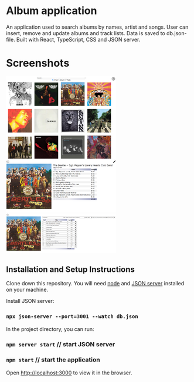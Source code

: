 # Album application

An application used to search albums by names, artist and songs. User can insert, remove and update albums and track lists. Data is saved to db.json-file. Built with React, TypeScript, CSS and JSON server. 

# Screenshots

<img src="readmeImages/search.png" width="300">

<img src="readmeImages/info.png" width="300">

<img src="readmeImages/edit.png" width="300">

## Installation and Setup Instructions

Clone down this repository. You will need [node](https://nodejs.org/en) and [JSON server](https://github.com/typicode/json-server) installed on your machine.

Install JSON server:

### `npx json-server --port=3001 --watch db.json`

In the project directory, you can run:

### `npm server start` // start JSON server

### `npm start` // start the application

Open [http://localhost:3000](http://localhost:3000) to view it in the browser.

